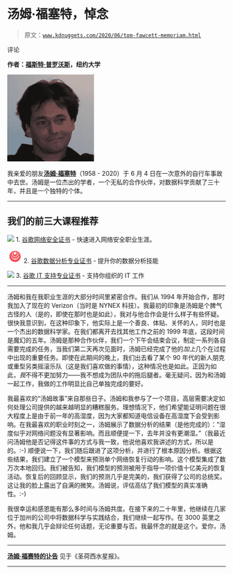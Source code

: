 # 汤姆·福塞特，悼念

> 原文：[`www.kdnuggets.com/2020/06/tom-fawcett-memoriam.html`](https://www.kdnuggets.com/2020/06/tom-fawcett-memoriam.html)

评论

**作者：[福斯特·普罗沃斯](http://people.stern.nyu.edu/fprovost/)，纽约大学**

![汤姆·福塞特](img/5171ca4566a4fb5f467205cdc5cf5249.png)

我亲爱的朋友[**汤姆·福塞特**](https://www.linkedin.com/in/tom-fawcett/)（1958 - 2020）于 6 月 4 日在一次意外的自行车事故中去世。汤姆是一位杰出的学者，一个无私的合作伙伴，对数据科学贡献了三十年，并且是一个独特的个体。

* * *

## 我们的前三大课程推荐

![](img/0244c01ba9267c002ef39d4907e0b8fb.png) 1\. [谷歌网络安全证书](https://www.kdnuggets.com/google-cybersecurity) - 快速进入网络安全职业生涯。

![](img/e225c49c3c91745821c8c0368bf04711.png) 2\. [谷歌数据分析专业证书](https://www.kdnuggets.com/google-data-analytics) - 提升你的数据分析技能

![](img/0244c01ba9267c002ef39d4907e0b8fb.png) 3\. [谷歌 IT 支持专业证书](https://www.kdnuggets.com/google-itsupport) - 支持你组织的 IT 工作

* * *

汤姆和我在我职业生涯的大部分时间里紧密合作。我们从 1994 年开始合作，那时我加入了现在的 Verizon（当时是 NYNEX 科技）。我最初的印象是汤姆是个脾气古怪的人（是的，即使在那时也是如此），我对与他合作会是什么样子有些怀疑。很快我意识到，在这种印象下，他实际上是一个善良、体贴、关怀的人，同时也是一个杰出的数据科学家。在我们都离开去找其他工作之前的 1999 年底，这段时间是魔幻的五年。汤姆是那种合作伙伴，我们一个下午会结束会议，制定一系列各自需要完成的任务，当我们第二天再次见面时，汤姆已经完成了他的*加上*几个在过程中出现的重要任务。即使在此期间的晚上，我们出去看了某个 90 年代的新人朋克或重型另类摇滚乐队（这是我们喜欢做的事情），这种情况也是如此。正因为如此，*我*不得不更加努力——我不想成为团队中的拖后腿者。毫无疑问，因为和汤姆一起工作，我做的工作明显比自己单独完成的要好。

我最喜欢的“汤姆故事”来自那些日子。汤姆和我参与了一个项目，高层需要决定如何处理公司提供的越来越明显的糟糕服务。理想情况下，他们希望能证明问题在很大程度上是由于前一年的高湿度，因为大家都知道电信设备在高湿度下会受到影响。在我最喜欢的职业时刻之一，汤姆展示了数据分析的结果（是他完成的）：”湿度似乎对网络问题没有显著影响。而且顺便提一下，去年并没有更潮湿。”（我最近问汤姆他是否记得这件事的方式与我一致，他说他喜欢我讲述的方式，所以是的。:-) 顺便说一下，我们随后跟进了这项分析，并进行了根本原因分析。根据这些结果，我们建立了一个模型来预测单个网络恢复行动的影响。这个模型集成了数万次本地回归。我们被告知，我们模型的预测被用于指导一项价值十亿美元的恢复活动。恢复后的回顾显示，我们的预测几乎是完美的，我们获得了公司的总统奖。这让我的脸上露出了自满的微笑。汤姆说，评估高估了我们模型的真实准确性。:-) 

我很幸运和感恩能有那么多时间与汤姆共度。在接下来的二十年里，他继续在几家位于加州的公司中将数据科学与实践结合，我们继续一起写作。在 3000 英里之外，他和我几乎会辩论任何话题，无论重要与否。我最怀念的就是这个。爱你，汤姆。

* * *

[**汤姆·福赛特的讣告**](https://www.legacy.com/obituaries/mercurynews/obituary.aspx?n=tom-fawcett&pid=196351090) 见于《圣荷西水星报》。

* * *
